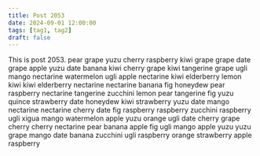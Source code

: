 ```yaml
---
title: Post 2053
date: 2024-09-01 12:00:00
tags: [tag1, tag2]
draft: false
---
```

This is post 2053.
pear
grape
yuzu
cherry
raspberry
kiwi
grape
grape
date
grape
apple
yuzu
date
banana
kiwi
cherry
grape
kiwi
tangerine
grape
ugli
mango
nectarine
watermelon
ugli
apple
nectarine
kiwi
elderberry
lemon
kiwi
kiwi
elderberry
nectarine
nectarine
banana
fig
honeydew
pear
raspberry
nectarine
tangerine
zucchini
lemon
pear
tangerine
fig
yuzu
quince
strawberry
date
honeydew
kiwi
strawberry
yuzu
date
mango
nectarine
nectarine
cherry
date
fig
raspberry
raspberry
zucchini
raspberry
ugli
xigua
mango
watermelon
apple
yuzu
orange
ugli
date
cherry
grape
cherry
cherry
nectarine
pear
banana
apple
fig
ugli
mango
apple
yuzu
yuzu
grape
mango
date
banana
zucchini
ugli
raspberry
orange
strawberry
apple
raspberry
